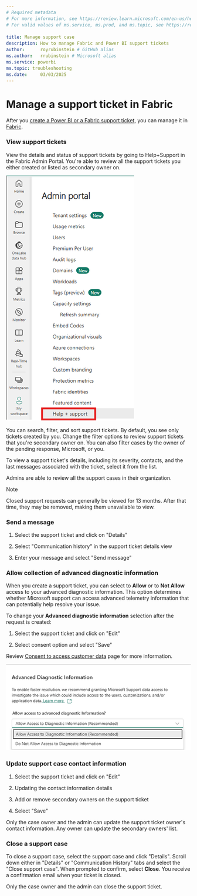 ```yaml
---
# Required metadata
# For more information, see https://review.learn.microsoft.com/en-us/help/platform/learn-editor-add-metadata?branch=main
# For valid values of ms.service, ms.prod, and ms.topic, see https://review.learn.microsoft.com/en-us/help/platform/metadata-taxonomies?branch=main

title: Manage support case
description: How to manage Fabric and Power BI support tickets
author:      royrubinstein # GitHub alias
ms.author:   rrubinstein # Microsoft alias
ms.service: powerbi
ms.topic: troubleshooting
ms.date:     03/03/2025
---
```


# Manage a support ticket in Fabric

After you [create a Power BI or a Fabric support ticket](/power-bi/support/create-support-ticket), you can manage it in [Fabric](https://app.powerbi.com/admin-portal/supportCenter).

### View support tickets

View the details and status of support tickets by going to Help+Support in the Fabric Admin Portal. You're able to review all the support tickets you either created or listed as secondary owner on.

![Screenshot of the left navigation in the Admin Portal with Help+Support highlighted.](media/manage-support-ticket/help-support-admin-portal.png)

You can search, filter, and sort support tickets. By default, you see only tickets created by you. Change the filter options to review support tickets that you're secondary owner on. You can also filter cases by the owner of the pending response, Microsoft, or you. 

To view a support ticket's details, including its severity, contacts, and the last messages associated with the ticket, select it from the list. 

Admins are able to review all the support cases in their organization. 

> [!NOTE]
> Closed support requests can generally be viewed for 13 months. After that time, they may be removed, making them unavailable to view.

### Send a message

1. Select the support ticket and click on "Details"

1. Select "Communication history" in the support ticket details view

1. Enter your message and select "Send message"

### Allow collection of advanced diagnostic information

When you create a support ticket, you can select to **Allow** or to **Not Allow** access to your advanced diagnostic information. This option determines whether Microsoft support can access advanced telemetry information that can potentially help resolve your issue.

To change your **Advanced diagnostic information** selection after the request is created:

1. Select the support ticket and click on "Edit"

1. Select consent option and select "Save"

Review [Consent to access customer data](/power-bi/support/access-customer-data) page for more information.

![Screenshot of the consent change option in ticket's details.](media/manage-support-ticket/consent-to-access-data.png)

### Update support case contact information

1. Select the support ticket and click on "Edit"

1. Updating the contact information details

1. Add or remove secondary owners on the support ticket

1. Select "Save"

Only the case owner and the admin can update the support ticket owner's contact information. Any owner can update the secondary owners' list.

### Close a support case

To close a support case, select the support case and click "Details". Scroll down either in "Details" or "Communication History" tabs and select the "Close support case". When prompted to confirm, select **Close**. You receive a confirmation email when your ticket is closed. 

Only the case owner and the admin can close the support ticket.